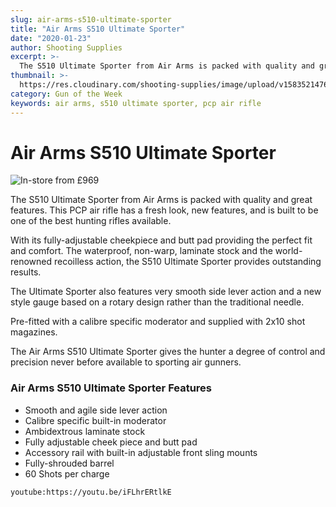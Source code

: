 ```yaml
---
slug: air-arms-s510-ultimate-sporter
title: "Air Arms S510 Ultimate Sporter"
date: "2020-01-23"
author: Shooting Supplies
excerpt: >-
  The S510 Ultimate Sporter from Air Arms is packed with quality and great features.
thumbnail: >-
  https://res.cloudinary.com/shooting-supplies/image/upload/v1583521476/Air-Arms-Ultimate-Sporter-177-Black-Air-Rifle-scaled_glg6d0.jpg
category: Gun of the Week
keywords: air arms, s510 ultimate sporter, pcp air rifle
---
```


# **Air Arms S510 Ultimate Sporter**

![In-store from £969](https://res.cloudinary.com/shooting-supplies/image/upload/v1583521476/Air-Arms-Ultimate-Sporter-177-Black-Air-Rifle-scaled_glg6d0.jpg)

The S510 Ultimate Sporter from Air Arms is packed with quality and great features. This PCP air rifle has a fresh look, new features, and is built to be one of the best hunting rifles available.

With its fully-adjustable cheekpiece and butt pad providing the perfect fit and comfort. The waterproof, non-warp, laminate stock and the world-renowned recoilless action, the S510 Ultimate Sporter provides outstanding results.

The Ultimate Sporter also features very smooth side lever action and a new style gauge based on a rotary design rather than the traditional needle.

Pre-fitted with a calibre specific moderator and supplied with 2x10 shot magazines.

The Air Arms S510 Ultimate Sporter gives the hunter a degree of control and precision never before available to sporting air gunners.

### Air Arms S510 Ultimate Sporter Features

- Smooth and agile side lever action
- Calibre specific built-in moderator
- Ambidextrous laminate stock
- Fully adjustable cheek piece and butt pad
- Accessory rail with built-in adjustable front sling mounts
- Fully-shrouded barrel
- 60 Shots per charge

`youtube:https://youtu.be/iFLhrERtlkE`
